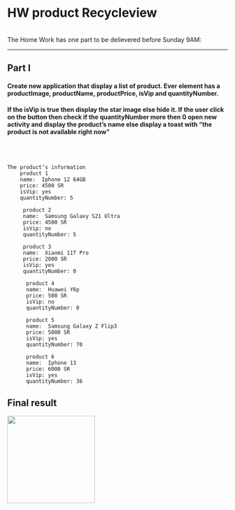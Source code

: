 # HW product Recycleview
<br />
The Home Work has one part to be delievered before Sunday 9AM: 
<br />

----
## Part I
#### Create new application that display a list of product. Ever element has a productImage, productName, productPrice, isVip and quantityNumber.
#### If the isVip is true then	display the star image else hide it. If the user click on the button then check if the quantityNumber more then 0 open new activity and display the product’s name else display a toast with “the product is not available right now”
<br />
<br />

```
The product’s information
    product 1
    name:  Iphone 12 64GB
    price: 4500 SR
    isVip: yes
    quantityNumber: 5

     product 2
     name:  Samsung Galaxy S21 Ultra
     price: 4500 SR
     isVip: no
     quantityNumber: 5
     
     product 3
     name:  Xiaomi 11T Pro
     price: 2000 SR
     isVip: yes
     quantityNumber: 0

      product 4
      name:  Huawei Y6p
      price: 500 SR
      isVip: no
      quantityNumber: 0

      product 5
      name:  Samsung Galaxy Z Flip3
      price: 5000 SR
      isVip: yes
      quantityNumber: 70

      product 6
      name:  Iphone 13
      price: 6000 SR
      isVip: yes
      quantityNumber: 36
```

## Final result

<img src="https://raw.githubusercontent.com/TuwiqAndroidCode/HW_product_recycleview/master/app/src/main/res/drawable/final_result.png" width="200"  />
